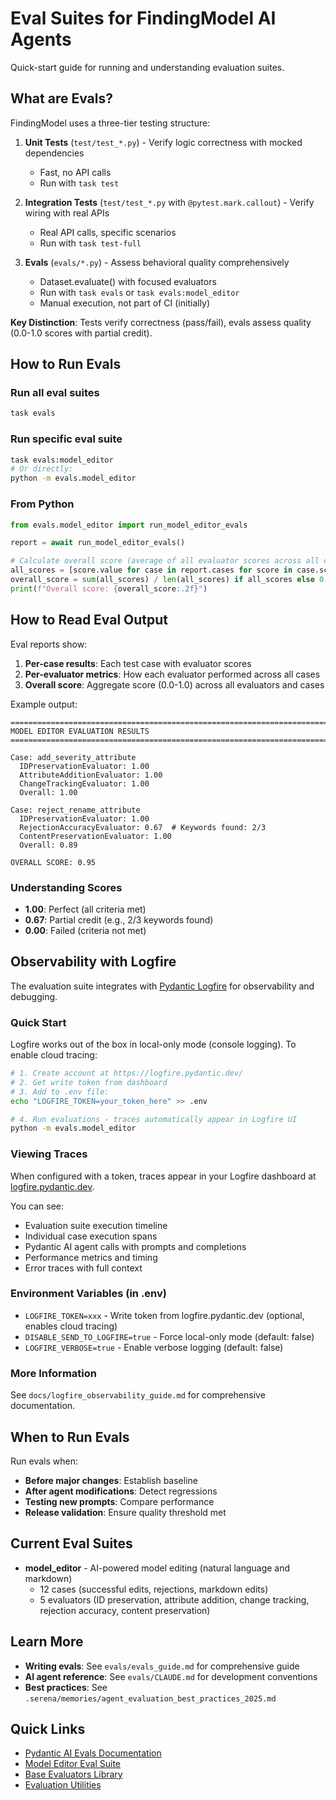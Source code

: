 # Eval Suites for FindingModel AI Agents

Quick-start guide for running and understanding evaluation suites.

## What are Evals?

FindingModel uses a three-tier testing structure:

1. **Unit Tests** (`test/test_*.py`) - Verify logic correctness with mocked dependencies
   - Fast, no API calls
   - Run with `task test`

2. **Integration Tests** (`test/test_*.py` with `@pytest.mark.callout`) - Verify wiring with real APIs
   - Real API calls, specific scenarios
   - Run with `task test-full`

3. **Evals** (`evals/*.py`) - Assess behavioral quality comprehensively
   - Dataset.evaluate() with focused evaluators
   - Run with `task evals` or `task evals:model_editor`
   - Manual execution, not part of CI (initially)

**Key Distinction**: Tests verify correctness (pass/fail), evals assess quality (0.0-1.0 scores with partial credit).

## How to Run Evals

### Run all eval suites

```bash
task evals
```

### Run specific eval suite

```bash
task evals:model_editor
# Or directly:
python -m evals.model_editor
```

### From Python

```python
from evals.model_editor import run_model_editor_evals

report = await run_model_editor_evals()

# Calculate overall score (average of all evaluator scores across all cases)
all_scores = [score.value for case in report.cases for score in case.scores.values()]
overall_score = sum(all_scores) / len(all_scores) if all_scores else 0.0
print(f"Overall score: {overall_score:.2f}")
```

## How to Read Eval Output

Eval reports show:

1. **Per-case results**: Each test case with evaluator scores
2. **Per-evaluator metrics**: How each evaluator performed across all cases
3. **Overall score**: Aggregate score (0.0-1.0) across all evaluators and cases

Example output:

```
================================================================================
MODEL EDITOR EVALUATION RESULTS
================================================================================

Case: add_severity_attribute
  IDPreservationEvaluator: 1.00
  AttributeAdditionEvaluator: 1.00
  ChangeTrackingEvaluator: 1.00
  Overall: 1.00

Case: reject_rename_attribute
  IDPreservationEvaluator: 1.00
  RejectionAccuracyEvaluator: 0.67  # Keywords found: 2/3
  ContentPreservationEvaluator: 1.00
  Overall: 0.89

OVERALL SCORE: 0.95
```

### Understanding Scores

- **1.00**: Perfect (all criteria met)
- **0.67**: Partial credit (e.g., 2/3 keywords found)
- **0.00**: Failed (criteria not met)

## Observability with Logfire

The evaluation suite integrates with [Pydantic Logfire](https://logfire.pydantic.dev/)
for observability and debugging.

### Quick Start

Logfire works out of the box in local-only mode (console logging). To enable cloud tracing:

```bash
# 1. Create account at https://logfire.pydantic.dev/
# 2. Get write token from dashboard
# 3. Add to .env file:
echo "LOGFIRE_TOKEN=your_token_here" >> .env

# 4. Run evaluations - traces automatically appear in Logfire UI
python -m evals.model_editor
```

### Viewing Traces

When configured with a token, traces appear in your Logfire dashboard at [logfire.pydantic.dev](https://logfire.pydantic.dev/).

You can see:

- Evaluation suite execution timeline
- Individual case execution spans
- Pydantic AI agent calls with prompts and completions
- Performance metrics and timing
- Error traces with full context

### Environment Variables (in .env)

- `LOGFIRE_TOKEN=xxx` - Write token from logfire.pydantic.dev (optional, enables cloud tracing)
- `DISABLE_SEND_TO_LOGFIRE=true` - Force local-only mode (default: false)
- `LOGFIRE_VERBOSE=true` - Enable verbose logging (default: false)

### More Information

See `docs/logfire_observability_guide.md` for comprehensive documentation.

## When to Run Evals

Run evals when:

- **Before major changes**: Establish baseline
- **After agent modifications**: Detect regressions
- **Testing new prompts**: Compare performance
- **Release validation**: Ensure quality threshold met

## Current Eval Suites

- **model_editor** - AI-powered model editing (natural language and markdown)
  - 12 cases (successful edits, rejections, markdown edits)
  - 5 evaluators (ID preservation, attribute addition, change tracking, rejection accuracy, content preservation)

## Learn More

- **Writing evals**: See `evals/evals_guide.md` for comprehensive guide
- **AI agent reference**: See `evals/CLAUDE.md` for development conventions
- **Best practices**: See `.serena/memories/agent_evaluation_best_practices_2025.md`

## Quick Links

- [Pydantic AI Evals Documentation](https://ai.pydantic.dev/evals/)
- [Model Editor Eval Suite](model_editor.py)
- [Base Evaluators Library](base.py)
- [Evaluation Utilities](utils.py)

